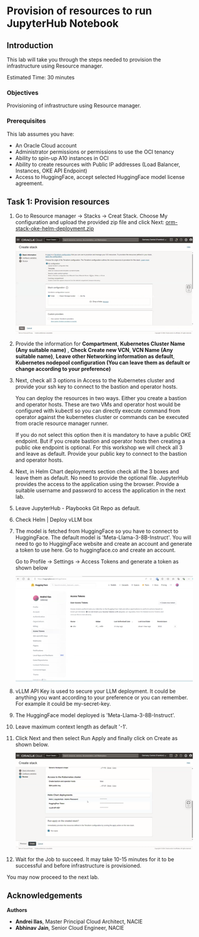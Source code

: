 # Provision of resources to run JupyterHub Notebook

## Introduction

This lab will take you through the steps needed to provision the infrastructure using Resource manager.

Estimated Time: 30 minutes

### Objectives

Provisioning of infrastructure using Resource manager.

### Prerequisites

This lab assumes you have:

* An Oracle Cloud account
* Administrator permissions or permissions to use the OCI tenancy
* Ability to spin-up A10 instances in OCI
* Ability to create resources with Public IP addresses (Load Balancer, Instances, OKE API Endpoint)
* Access to HuggingFace, accept selected HuggingFace model license agreement.

## Task 1: Provision resources

1. Go to Resource manager -> Stacks -> Creat Stack. Choose My configuration and upload the provided zip file and click Next: [orm-stack-oke-helm-deployment.zip](https://objectstorage.us-ashburn-1.oraclecloud.com/p/hbCS_Grbszxq7d97fzOZ7Va_HIhQAUbkmLg2tz6NmrlXeuqA3TfeNt3ggBybP9dY/n/c4u02/b/hosted_workshops/o/orm-stack-oke-helm-deployment.zip)

    ![Resource Manager](images/resource_manager.png)

2. Provide the information for **Compartment**, **Kubernetes Cluster Name (Any suitable name)** , **Check Create new VCN**, **VCN Name (Any suitable name)**, **Leave other Networking information as default**, **Kubernetes nodepool configuration (You can leave them as default or change according to your preference)**

3. Next, check all 3 options in Access to the Kubernetes cluster and provide your ssh key to connect to the bastion and operator hosts.

    You can deploy the resources in two ways. Either you create a bastion and operator hosts. These are two VMs and operator host would be configured with kubectl so you can directly execute command from operator against the kubernetes cluster or commands can be executed from oracle resource manager runner.

    If you do not select this option then it is mandatory to have a public OKE endpoint. But if you create bastion and operator hosts then creating a public oke endpoint is optional. For this workshop we will check all 3 and leave as default. Provide your public key to connect to the bastion and operator hosts.

4. Next, in Helm Chart deployments section check all the 3 boxes and leave them as default. No need to provide the optional file. JupyterHub provides the access to the application using the browser. Provide a suitable username and password to access the application in the next lab.

5. Leave JupyterHub - Playbooks Git Repo as default.

6. Check Helm | Deploy vLLM box

7. The model is fetched from HuggingFace so you have to connect to HuggingFace. The default model is 'Meta-Llama-3-8B-Instruct'. You will need to go to HuggingFace website and create an account and generate a token to use here. Go to huggingface.co and create an account.

    Go to Profile -> Settings -> Access Tokens and generate a token as shown below

    ![Token](images/token.png)

8. vLLM API Key is used to secure your LLM deployment. It could be anything you want according to your preference or you can remember. For example it could be my-secret-key.

9. The HuggingFace model deployed is 'Meta-Llama-3-8B-Instruct'.

10. Leave maximum context length as default '-1'.

11. Click Next and then select Run Apply and finally click on Create as shown below.

    ![Apply Stack](images/apply_stack.png)

12. Wait for the Job to succeed. It may take 10-15 minutes for it to be successful and before infrastructure is provisioned.

You may now proceed to the next lab.

## Acknowledgements

**Authors**

* **Andrei Ilas**, Master Principal Cloud Architect, NACIE
* **Abhinav Jain**, Senior Cloud Engineer, NACIE